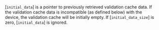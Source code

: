 [`initial_data`] is a pointer to previously retrieved validation cache
data.
If the validation cache data is incompatible (as defined below) with the
device, the validation cache will be initially empty.
If [`initial_data_size`] is zero, [`initial_data`] is ignored.